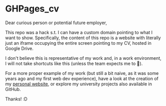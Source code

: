 # GHPages_cv

Dear curious person or potential future employer,

This repo was a hack s.t. I can have a custom domain pointing to what I want to show.
Specifically, the content of this repo is a website with literally just an iframe occupying the entire screen pointing to my CV, hosted in Google Drive.

I don't believe this is representative of my work and, in a work environment, I will not take shortcuts like this (unless the team expects me to 🤔).

For a more proper example of my work (but still a bit naive, as it was some years ago and my first web dev experience), have a look at the creation of my [personal website](https://github.com/PedroChaps/pedrochaps.github.io), or explore my university projects also available in GitHub.

Thanks! :D 
